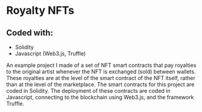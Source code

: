 # Royalty NFTs

## Coded with:

- Solidity
- Javascript (Web3.js, Truffle)

An example project I made of a set of NFT smart contracts that pay royalties to the original artist whenever the NFT is exchanged (sold) between wallets. These royalties are at the level of the smart contract of the NFT itself, rather than at the level of the marketplace. The smart contracts for this project are coded in Solidity. The deployment of these contracts are coded in Javascript, connecting to the blockchain using Web3.js, and the framework Truffle.
